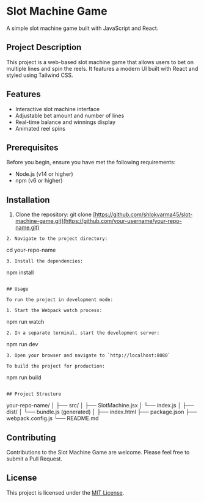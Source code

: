 # Slot Machine Game

A simple slot machine game built with JavaScript and React.

## Project Description

This project is a web-based slot machine game that allows users to bet on multiple lines and spin the reels. It features a modern UI built with React and styled using Tailwind CSS.

## Features

- Interactive slot machine interface
- Adjustable bet amount and number of lines
- Real-time balance and winnings display
- Animated reel spins

## Prerequisites

Before you begin, ensure you have met the following requirements:
- Node.js (v14 or higher)
- npm (v6 or higher)

## Installation

1. Clone the repository: git clone [https://github.com/shlokvarma45/slot-machine-game.git](https://github.com/your-username/your-repo-name.git)

```plaintext
2. Navigate to the project directory:
```

cd your-repo-name

```plaintext
3. Install the dependencies:
```

npm install

```plaintext

## Usage

To run the project in development mode:

1. Start the Webpack watch process:
```

npm run watch

```plaintext
2. In a separate terminal, start the development server:
```

npm run dev

```plaintext
3. Open your browser and navigate to `http://localhost:8080`

To build the project for production:
```

npm run build

```plaintext

## Project Structure

```

your-repo-name/
│
├── src/
│   ├── SlotMachine.jsx
│   └── index.js
│
├── dist/
│   └── bundle.js (generated)
│
├── index.html
├── package.json
├── webpack.config.js
└── README.md 
## Contributing

Contributions to the Slot Machine Game are welcome. Please feel free to submit a Pull Request.

## License

This project is licensed under the [MIT License](https://opensource.org/licenses/MIT).
